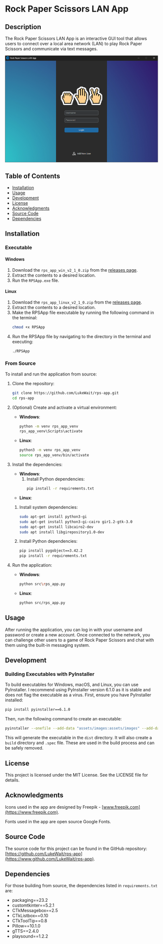# Rock Paper Scissors LAN App

## Description
The Rock Paper Scissors LAN App is an interactive GUI tool that allows users to connect over a local area network (LAN) to play Rock Paper Scissors and communicate via text messages.

<p align="center">
  <img src="https://github.com/LukeWait/rps-app/raw/main/assets/screenshots/rps-app-login.png" alt="App Screenshot" width="600">
</p>

## Table of Contents
- [Installation](#installation)
- [Usage](#usage)
- [Development](#development)
- [License](#license)
- [Acknowledgments](#acknowledgments)
- [Source Code](#source-code)
- [Dependencies](#dependencies)

## Installation

### Executable
#### Windows
1. Download the `rps_app_win_v2_1_0.zip` from the [releases page](https://github.com/LukeWait/rps-app/releases).
2. Extract the contents to a desired location.
3. Run the `RPSApp.exe` file.

#### Linux
1. Download the `rps_app_linux_v2_1_0.zip` from the [releases page](https://github.com/LukeWait/rps-app/releases).
2. Extract the contents to a desired location.
3. Make the RPSApp file executable by running the following command in the terminal:
    ```sh
    chmod +x RPSApp
    ```
4. Run the RPSApp file by navigating to the directory in the terminal and executing:
    ```sh
    ./RPSApp
    ```

### From Source
To install and run the application from source:

1. Clone the repository:
    ```sh
    git clone https://github.com/LukeWait/rps-app.git
    cd rps-app
    ```

2. (Optional) Create and activate a virtual environment:
    - **Windows**:
      ```sh
      python -m venv rps_app_venv
      rps_app_venv\Scripts\activate
      ```
    - **Linux**:
      ```sh
      python3 -m venv rps_app_venv
      source rps_app_venv/bin/activate
      ```

3. Install the dependencies:
    - **Windows**:
      1. Install Python dependencies:
          ```sh
          pip install -r requirements.txt
          ```
     - **Linux**:
      1. Install system dependencies:
          ```sh
          sudo apt-get install python3-gi
          sudo apt-get install python3-gi-cairo gir1.2-gtk-3.0
          sudo apt-get install libcairo2-dev
          sudo apt install libgirepository1.0-dev
          ```

      2. Install Python dependencies:
          ```sh
          pip install pygobject==3.42.2
          pip install -r requirements.txt
          ``` 

4. Run the application:
    - **Windows**:
      ```sh
      python src\rps_app.py
      ```
    - **Linux**:
      ```sh
      python src/rps_app.py
      ```

## Usage
After running the application, you can log in with your username and password or create a new account. Once connected to the network, you can challenge other users to a game of Rock Paper Scissors and chat with them using the built-in messaging system.

## Development
### Building Executables with PyInstaller
To build executables for Windows, macOS, and Linux, you can use PyInstaller. I recommend using PyInstaller version 6.1.0 as it is stable and does not flag the executable as a virus. First, ensure you have PyInstaller installed:
```sh
pip install pyinstaller==6.1.0
```
Then, run the following command to create an executable:
```sh
pyinstaller --onefile --add-data "assets/images:assets/images" --add-data "assets/fonts:assets/fonts" --add-data "assets/audio:assets/audio" --add-data "data:data" --noconsole src/rps_app.py
```
This will generate the executable in the `dist` directory. It will also create a `build` directory and `.spec` file. These are used in the build process and can be safely removed.

## License
This project is licensed under the MIT License. See the LICENSE file for details.

## Acknowledgments
Icons used in the app are designed by Freepik - [www.freepik.com](https://www.freepik.com).

Fonts used in the app are open source Google Fonts.

## Source Code
The source code for this project can be found in the GitHub repository: [https://github.com/LukeWait/rps-app](https://www.github.com/LukeWait/rps-app).

## Dependencies
For those building from source, the dependencies listed in `requirements.txt` are:
- packaging==23.2
- customtkinter==5.2.1
- CTkMessagebox==2.5
- CTkListbox==0.10
- CTkToolTip==0.8
- Pillow==10.1.0
- gTTS==2.4.0
- playsound==1.2.2
